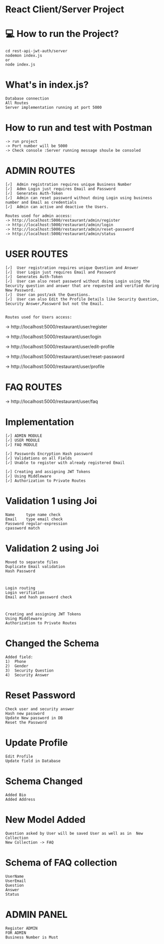 # React Client/Server Project

#  💻 How to run the Project?
    cd rest-api-jwt-auth/server
    nodemon index.js
    or
    node index.js

#   What's in index.js?    
    Database connection
    All Routes
    Server implementation running at port 5000

#   How to run and test with Postman 
    -> run project     
    -> Port number will be 5000
    -> Check console :Server running message shoule be consoled 
  
#  ADMIN ROUTES    

    [✓]  Admin registration requires unique Business Number
    [✓]  Admn Login just requires Email and Password
    [✓]  Generates Auth-Token
    [✓]  Admin can reset password without doing Login using business number and Email as credentials 
    [✓]  Admin can active and deactive the Users.

    Routes used for admin access:
    -> http://localhost:5000/restaurant/admin/register
    -> http://localhost:5000/restaurant/admin/login
    -> http://localhost:5000/restaurant/admin/reset-password
    -> http://localhost:5000/restaurant/admin/status


#   USER ROUTES
    [✓]  User registration requires unique Question and Answer
    [✓]  User Login just requires Email and Password
    [✓]  Generates Auth-Token
    [✓]  User can also reset password without doing Login using the Security question and answer that are requested and verified during New Password.
    [✓]  User can post/ask the Questions.
    [✓]  User can also Edit the Profile Details like Security Question, Security Answer,Password but not the Email.
    

    Routes used for Users access:
   -> http://localhost:5000/restaurant/user/register
   
   -> http://localhost:5000/restaurant/user/login
   
   -> http://localhost:5000/restaurant/user/edit-profile
   
   -> http://localhost:5000/restaurant/user/reset-password
   
   -> http://localhost:5000/restaurant/user/profile

#   FAQ ROUTES
   -> http://localhost:5000/restaurant/user/faq 


# Implementation 

    [✓] ADMIN MODULE
    [✓] USER MODULE
    [✓] FAQ MODULE
    
    [✓] Passwords Encryption Hash password
    [✓] Validations on all Fields 
    [✓] Unable to register with already registered Email
    
    [✓] Creating and assigning JWT Tokens 
    [✓] Using Middleware
    [✓] Authorization to Private Routes



#   Validation 1 using Joi
    Name     type name check
    Email    type email check
    Password regular-expression
    cpassword match
#   Validation 2 using Joi
    Moved to separate files
    Duplicate Email validation 
    Hash Password 
#   
    Login routing
    Login verifiation 
    Email and hash password check
    
#
    Creating and assigning JWT Tokens 
    Using Middleware
    Authorization to Private Routes

#   Changed the Schema
    Added field:
    1)  Phone
    2)  Gender
    3)  Security Question
    4)  Security Answer

#   Reset Password 
    Check user and security answer
    Hash new password
    Update New password in DB
    Reset the Password
    
#    Update Profile

    Edit Profile
    Update field in Database

#   Schema Changed
    Added Bio
    Added Address
     
#   New Model Added
    Question asked by User will be saved User as well as in  New Collection   
    New Collection -> FAQ 

#   Schema of FAQ collection
    UserName
    UserEmail
    Question
    Answer
    Status    

#   ADMIN PANEL
    Register ADMIN 
    FOR ADMIN 
    Business Number is Must
    
